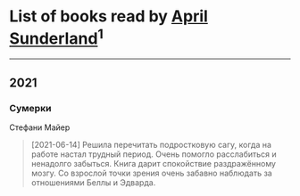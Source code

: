 # List of books read by [April Sunderland](http://vk.com/id172060772)<sup>1</sup>
---

## 2021

### Сумерки
Стефани Майер
> [2021-06-14] Решила перечитать подростковую сагу, когда на работе настал трудный период. Очень помогло расслабиться и ненадолго забыться. Книга дарит спокойствие раздражённому мозгу. Со взрослой точки зрения очень забавно наблюдать за отношениями Беллы и Эдварда.



